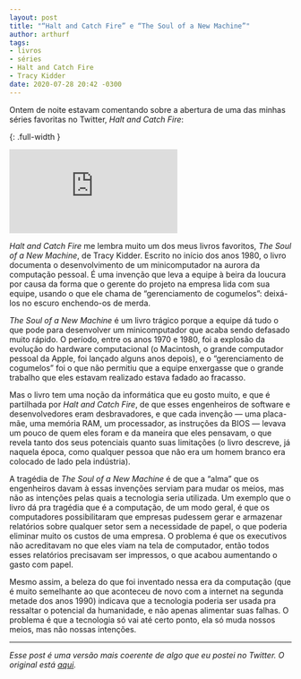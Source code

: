 ```yaml
---
layout: post
title: "“Halt and Catch Fire” e “The Soul of a New Machine”"
author: arthurf
tags:
- livros
- séries
- Halt and Catch Fire
- Tracy Kidder
date: 2020-07-28 20:42 -0300
---
```

Ontem de noite estavam comentando sobre a abertura de uma das minhas séries favoritas no Twitter, *Halt and Catch Fire*:

{: .full-width }
<iframe src="https://www.youtube.com/embed/RY8NO8R4AI8" frameborder="0" allow="accelerometer; autoplay; encrypted-media; gyroscope; picture-in-picture" allowfullscreen></iframe>

*Halt and Catch Fire* me lembra muito um dos meus livros favoritos, *The Soul of a New Machine*, de Tracy Kidder. Escrito no início dos anos 1980, o livro documenta o desenvolvimento de um minicomputador na aurora da computação pessoal. É uma invenção que leva a equipe à beira da loucura por causa da forma que o gerente do projeto na empresa lida com sua equipe, usando o que ele chama de “gerenciamento de cogumelos”: deixá-los no escuro enchendo-os de merda.

*The Soul of a New Machine* é um livro trágico porque a equipe dá tudo o que pode para desenvolver um minicomputador que acaba sendo defasado muito rápido. O período, entre os anos 1970 e 1980, foi a explosão da evolução do hardware computacional (o Macintosh, o grande computador pessoal da Apple, foi lançado alguns anos depois), e o “gerenciamento de cogumelos” foi o que não permitiu que a equipe enxergasse que o grande trabalho que eles estavam realizado estava fadado ao fracasso.

Mas o livro tem uma noção da informática que eu gosto muito, e que é partilhada por *Halt and Catch Fire*, de que esses engenheiros de software e desenvolvedores eram desbravadores, e que cada invenção — uma placa-mãe, uma memória RAM, um processador, as instruções da BIOS — levava um pouco de quem eles foram e da maneira que eles pensavam, o que revela tanto dos seus potenciais quanto suas limitações (o livro descreve, já naquela época, como qualquer pessoa que não era um homem branco era colocado de lado pela indústria).

A tragédia de *The Soul of a New Machine* é de que a “alma” que os engenheiros davam à essas invenções serviam para mudar os meios, mas não as intenções pelas quais a tecnologia seria utilizada. Um exemplo que o livro dá pra tragédia que é a computação, de um modo geral, é que os computadores possibilitaram que empresas pudessem gerar e armazenar relatórios sobre qualquer setor sem a necessidade de papel, o que poderia eliminar muito os custos de uma empresa. O problema é que os executivos não acreditavam no que eles viam na tela de computador, então todos esses relatórios precisavam ser impressos, o que acabou aumentando o gasto com papel.

Mesmo assim, a beleza do que foi inventado nessa era da computação (que é muito semelhante ao que aconteceu de novo com a internet na segunda metade dos anos 1990) indicava que a tecnologia poderia ser usada pra ressaltar o potencial da humanidade, e não apenas alimentar suas falhas. O problema é que a tecnologia só vai até certo ponto, ela só muda nossos meios, mas não nossas intenções.

***

*Esse post é uma versão mais coerente de algo que eu postei no Twitter. O original está [aqui](https://twitter.com/arthrfrts/status/1287950203006398464).*

